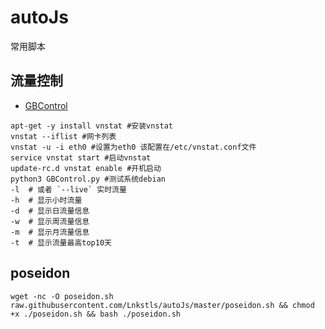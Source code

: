 # autoJs
常用脚本

## 流量控制
- [GBControl](https://github.com/LnksGit/autoJs/blob/master/GBControl.py)
```
apt-get -y install vnstat #安装vnstat
vnstat --iflist #网卡列表
vnstat -u -i eth0 #设置为eth0 该配置在/etc/vnstat.conf文件
service vnstat start #启动vnstat
update-rc.d vnstat enable #开机启动
python3 GBControl.py #测试系统debian
-l  # 或者 `--live` 实时流量
-h  # 显示小时流量
-d  # 显示日流量信息
-w  # 显示周流量信息
-m  # 显示月流量信息
-t  # 显示流量最高top10天
``` 
## poseidon
```
wget -nc -O poseidon.sh  raw.githubusercontent.com/Lnkstls/autoJs/master/poseidon.sh && chmod +x ./poseidon.sh && bash ./poseidon.sh
```
